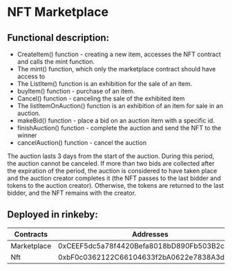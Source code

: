 # NFT Marketplace
## Functional description:
- CreateItem() function - creating a new item, accesses the NFT contract and calls the mint function.
- The mint() function, which only the marketplace contract should have access to
- The ListItem() function is an exhibition for the sale of an item.
- buyItem() function - purchase of an item.
- Cancel() function - canceling the sale of the exhibited item
- The listItemOnAuction() function is an exhibition of an item for sale in an auction.
- makeBid() function - place a bid on an auction item with a specific id.
- finishAuction() function - complete the auction and send the NFT to the winner
- cancelAuction() function - cancel the auction

The auction lasts 3 days from the start of the auction. During this period, the auction cannot be canceled. If more than two bids are collected after the expiration of the period, the auction is considered to have taken place and the auction creator completes it (the NFT passes to the last bidder and tokens to the auction creator). Otherwise, the tokens are returned to the last bidder, and the NFT remains with the creator.

## Deployed in rinkeby:

  Contracts        |                             Addresses                      |
-------------------|------------------------------------------------------------|
  Marketplace      |        0xCEEF5dc5a78f4420Befa8018bD890Fb503B2cb69          |                                            
  Nft              |        0xbF0c0362122C66104633f2bA0622e7838A3d7049          |
